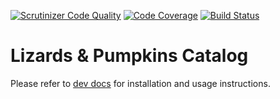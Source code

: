 [![Scrutinizer Code Quality](https://scrutinizer-ci.com/g/lizards-and-pumpkins/catalog/badges/quality-score.png?b=master)](https://scrutinizer-ci.com/g/lizards-and-pumpkins/catalog/?branch=master) [![Code Coverage](https://scrutinizer-ci.com/g/lizards-and-pumpkins/catalog/badges/coverage.png?b=master)](https://scrutinizer-ci.com/g/lizards-and-pumpkins/catalog/?branch=master) [![Build Status](https://scrutinizer-ci.com/g/lizards-and-pumpkins/catalog/badges/build.png?b=master)](https://scrutinizer-ci.com/g/lizards-and-pumpkins/catalog/build-status/master)

# Lizards & Pumpkins Catalog

Please refer to [dev docs](http://lizardsandpumpkins.com/dev-docs/) for installation and usage instructions.

